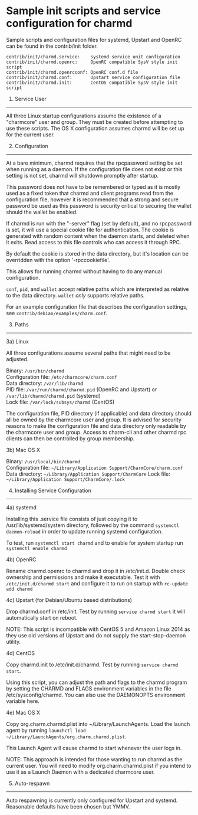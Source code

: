 Sample init scripts and service configuration for charmd
==========================================================

Sample scripts and configuration files for systemd, Upstart and OpenRC
can be found in the contrib/init folder.

    contrib/init/charmd.service:    systemd service unit configuration
    contrib/init/charmd.openrc:     OpenRC compatible SysV style init script
    contrib/init/charmd.openrcconf: OpenRC conf.d file
    contrib/init/charmd.conf:       Upstart service configuration file
    contrib/init/charmd.init:       CentOS compatible SysV style init script

1. Service User
---------------------------------

All three Linux startup configurations assume the existence of a "charmcore" user
and group.  They must be created before attempting to use these scripts.
The OS X configuration assumes charmd will be set up for the current user.

2. Configuration
---------------------------------

At a bare minimum, charmd requires that the rpcpassword setting be set
when running as a daemon.  If the configuration file does not exist or this
setting is not set, charmd will shutdown promptly after startup.

This password does not have to be remembered or typed as it is mostly used
as a fixed token that charmd and client programs read from the configuration
file, however it is recommended that a strong and secure password be used
as this password is security critical to securing the wallet should the
wallet be enabled.

If charmd is run with the "-server" flag (set by default), and no rpcpassword is set,
it will use a special cookie file for authentication. The cookie is generated with random
content when the daemon starts, and deleted when it exits. Read access to this file
controls who can access it through RPC.

By default the cookie is stored in the data directory, but it's location can be overridden
with the option '-rpccookiefile'.

This allows for running charmd without having to do any manual configuration.

`conf`, `pid`, and `wallet` accept relative paths which are interpreted as
relative to the data directory. `wallet` *only* supports relative paths.

For an example configuration file that describes the configuration settings,
see `contrib/debian/examples/charm.conf`.

3. Paths
---------------------------------

3a) Linux

All three configurations assume several paths that might need to be adjusted.

Binary:              `/usr/bin/charmd`  
Configuration file:  `/etc/charmcore/charm.conf`  
Data directory:      `/var/lib/charmd`  
PID file:            `/var/run/charmd/charmd.pid` (OpenRC and Upstart) or `/var/lib/charmd/charmd.pid` (systemd)  
Lock file:           `/var/lock/subsys/charmd` (CentOS)  

The configuration file, PID directory (if applicable) and data directory
should all be owned by the charmcore user and group.  It is advised for security
reasons to make the configuration file and data directory only readable by the
charmcore user and group.  Access to charm-cli and other charmd rpc clients
can then be controlled by group membership.

3b) Mac OS X

Binary:              `/usr/local/bin/charmd`  
Configuration file:  `~/Library/Application Support/CharmCore/charm.conf`  
Data directory:      `~/Library/Application Support/CharmCore`
Lock file:           `~/Library/Application Support/CharmCore/.lock`

4. Installing Service Configuration
-----------------------------------

4a) systemd

Installing this .service file consists of just copying it to
/usr/lib/systemd/system directory, followed by the command
`systemctl daemon-reload` in order to update running systemd configuration.

To test, run `systemctl start charmd` and to enable for system startup run
`systemctl enable charmd`

4b) OpenRC

Rename charmd.openrc to charmd and drop it in /etc/init.d.  Double
check ownership and permissions and make it executable.  Test it with
`/etc/init.d/charmd start` and configure it to run on startup with
`rc-update add charmd`

4c) Upstart (for Debian/Ubuntu based distributions)

Drop charmd.conf in /etc/init.  Test by running `service charmd start`
it will automatically start on reboot.

NOTE: This script is incompatible with CentOS 5 and Amazon Linux 2014 as they
use old versions of Upstart and do not supply the start-stop-daemon utility.

4d) CentOS

Copy charmd.init to /etc/init.d/charmd. Test by running `service charmd start`.

Using this script, you can adjust the path and flags to the charmd program by
setting the CHARMD and FLAGS environment variables in the file
/etc/sysconfig/charmd. You can also use the DAEMONOPTS environment variable here.

4e) Mac OS X

Copy org.charm.charmd.plist into ~/Library/LaunchAgents. Load the launch agent by
running `launchctl load ~/Library/LaunchAgents/org.charm.charmd.plist`.

This Launch Agent will cause charmd to start whenever the user logs in.

NOTE: This approach is intended for those wanting to run charmd as the current user.
You will need to modify org.charm.charmd.plist if you intend to use it as a
Launch Daemon with a dedicated charmcore user.

5. Auto-respawn
-----------------------------------

Auto respawning is currently only configured for Upstart and systemd.
Reasonable defaults have been chosen but YMMV.
